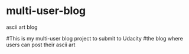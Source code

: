 # multi-user-blog
ascii art blog

#This is my multi-user blog project to submit to Udacity
#the blog where users can post their ascii art
